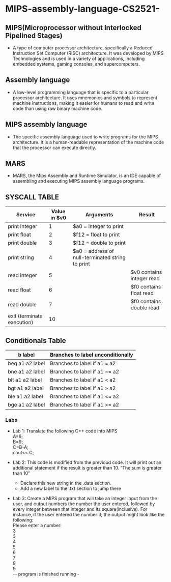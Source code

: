 # MIPS-assembly-language-CS2521-
## MIPS(Microprocessor without Interlocked Pipelined Stages)
  * A type of computer processor architecture, specifically a Reduced Instruction Set Computer (RISC) architecture. It was developed by MIPS Technologies and is used in a variety of applications, including embedded systems, gaming consoles, and supercomputers.

## Assembly language
  * A low-level programming language that is specific to a particular processor architecture. It uses mnemonics and symbols to represent machine instructions, making it easier for humans to read and write code than using raw binary machine code.

## MIPS assembly language 
  * The specific assembly language used to write programs for the MIPS architecture. It is a human-readable representation of the machine code that the processor can execute directly.

## MARS
  * MARS, the Mips Assembly and Runtime Simulator, is an IDE capable of assembling and executing MIPS assembly language programs.
  
## SYSCALL TABLE
| Service | Value in $v0 | Arguments | Result
| --- | --- | --- | ---|
| print integer | 1 | $a0 = integer to print | |
| print float | 2 | $f12 = float to print | |
| print double | 3 | $f12 = double to print | |
| print string | 4 | $a0 = address of null-terminated string to print | |
| read integer | 5 | | $v0 contains integer read|
| read float | 6 | | $f0 contains float read|
| read double | 7 | | $f0 contains double read|
| exit (terminate execution) | 10 | | |

 ## Conditionals Table
| b label | Branches to label unconditionally |
| --- | --- |
| beq a1 a2 label | Branches to label if a1 = a2 |
| bne a1 a2 label | Branches to label if a1 ~= a2 |
| blt a1 a2 label | Branches to label if a1 < a2 |
| bgt a1 a2 label | Branches to label if a1 > a2 |
| ble a1 a2 label | Branches to label if a1 <= a2 |
| bge a1 a2 label | Branches to label if a1 >= a2 |

 ### Labs
 * Lab 1: Translate the following C++ code into MIPS
          <br/> A=6;
          <br/> B=9;
          <br/> C=B-A;
          <br/> cout<< C;
          
 * Lab 2: This code is modified from the previoud code. It will print out an additional statement if the result is greater than 10. “The sum is greater than 10”
    * Declare this new string in the .data section. 
    * Add a new label to the .txt section to jump there
    
 * Lab 3: Create a MIPS program that will take an integer input from the user, and output numbers the number the user entered, followed by every integer between that integer and its square(inclusive). For instance, if the user entered the number 3, the output might look like the following: 
<br/> Please enter a number: 
<br/> 3 
<br/> 3 
<br/> 4 
<br/> 5 
<br/> 6 
<br/> 7 
<br/> 8 
<br/> 9 
<br/> -- program is finished running -
      
